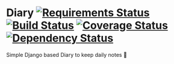 # Diary [![Requirements Status](https://requires.io/github/pyprism/Diary/requirements.svg?branch=master)](https://requires.io/github/pyprism/Diary/requirements/?branch=master) [![Build Status](https://travis-ci.org/pyprism/Diary.svg?branch=master)](https://travis-ci.org/pyprism/Diary) [![Coverage Status](https://coveralls.io/repos/github/pyprism/Diary/badge.svg?branch=master)](https://coveralls.io/github/pyprism/Diary?branch=master)  [![Dependency Status](https://david-dm.org/pyprism/Diary.svg)](https://david-dm.org/pyprism/Diary)

Simple Django based Diary to keep daily notes  :notebook:
